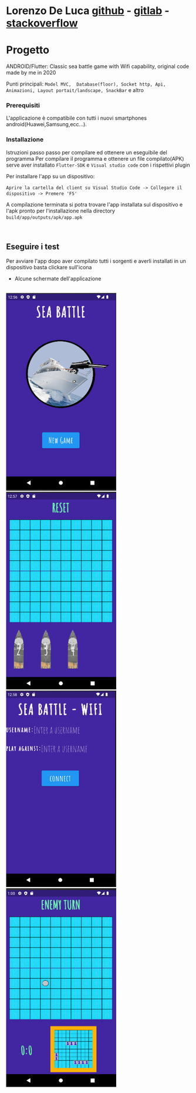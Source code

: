 # **Lorenzo De Luca** [github](https://github.com/lorenzodeluca) - [gitlab](https://gitlab.com/lorenzodeluca) - [stackoverflow](https://stackoverflow.com/users/9441578/lorenzo?tab=profile)

# Progetto

ANDROID/Flutter: Classic sea battle game with Wifi capability, original code made by me in 2020

Punti principali: `Model MVC,  Database(floor), Socket http, Api, Animazioni, Layout portait/landscape, SnackBar` e altro

### Prerequisiti

L'applicazione è compatibile con tutti i nuovi smartphones android(Huawei,Samsung,ecc...).

### Installazione 

Istruzioni passo passo per compilare ed ottenere un eseguibile del programma
Per compilare il programma e ottenere un file compilato(APK) serve aver installato `Flutter-SDK` e `Visual studio code` con i rispettivi plugin

Per installare l'app su un dispositivo:
```
Aprire la cartella del client su Visual Studio Code -> Collegare il dispositivo -> Premere 'F5'
```
A compilazione terminata si potra trovare l'app installata sul dispositivo e  l'apk pronto per l'installazione nella directory `build/app/outputs/apk/app.apk`

<br />

## Eseguire i test

Per avviare l'app dopo aver compilato tutti i sorgenti e averli installati in un dispositivo basta clickare sull'icona

- Alcune schermate dell'applicazione
<br />  <br /> 

<p float="left">
  <img src="/screen1_homepage.png" width="300">
  <img src="/screen2_gameInit.png" width="300">
  <img src="/screen3_localWifiGameConnection.png" width="300">
  <img src="/screen4_gameSetup.png" width="300">
</p>